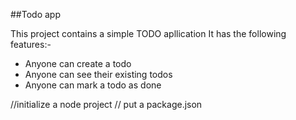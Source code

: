 ##Todo app

This project contains a simple TODO apllication
It has the following features:-

- Anyone can create a todo
- Anyone can see their existing todos
- Anyone can mark a todo as done

//initialize a node project
// put a package.json